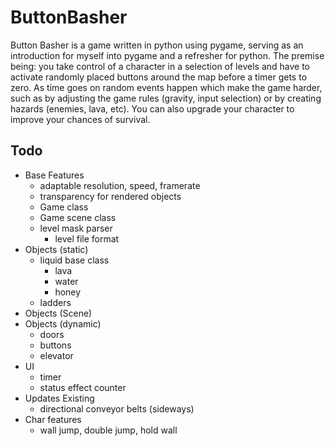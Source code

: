# ButtonBasher
Button Basher is a game written in python using pygame, serving as an introduction for
myself into pygame and a refresher for python. The premise being: you take control of
a character in a selection of levels and have to activate randomly placed buttons around 
the map before a timer gets to zero. As time goes on random events happen which make the 
game harder, such as by adjusting the game rules (gravity, input selection) or by creating
hazards (enemies, lava, etc). You can also upgrade your character to improve your chances
of survival.

## Todo
- Base Features
    - adaptable resolution, speed, framerate
    - transparency for rendered objects
    - Game class
    - Game scene class
    - level mask parser
        - level file format
- Objects (static)
    - liquid base class
        - lava
        - water
        - honey
    - ladders
- Objects (Scene)
- Objects (dynamic)
    - doors
    - buttons
    - elevator
- UI
    - timer
    - status effect counter
- Updates Existing
    - directional conveyor belts (sideways)
- Char features
    - wall jump, double jump, hold wall

